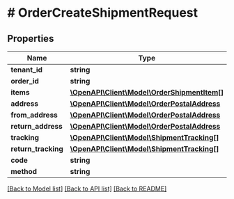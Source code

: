 # # OrderCreateShipmentRequest


## Properties 


Name | Type | Description | Notes
------------ | ------------- | ------------- | -------------
**tenant_id**| **string** |   |
**order_id**| **string** |   |
**items**| [**\OpenAPI\Client\Model\OrderShipmentItem[]**](OrderShipmentItem.md) |   |
**address**| [**\OpenAPI\Client\Model\OrderPostalAddress**](OrderPostalAddress.md) |   |
**from_address**| [**\OpenAPI\Client\Model\OrderPostalAddress**](OrderPostalAddress.md) |   | [optional]
**return_address**| [**\OpenAPI\Client\Model\OrderPostalAddress**](OrderPostalAddress.md) |   | [optional]
**tracking**| [**\OpenAPI\Client\Model\ShipmentTracking[]**](ShipmentTracking.md) |   | [optional]
**return_tracking**| [**\OpenAPI\Client\Model\ShipmentTracking[]**](ShipmentTracking.md) |   | [optional]
**code**| **string** |   | [optional]
**method**| **string** |   | [optional]


[[Back to Model list]](../../README.md#models) [[Back to API list]](../../README.md#endpoints) [[Back to README]](../../README.md)

